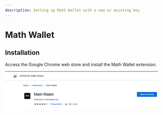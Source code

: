 ```yaml
---
description: Setting up Math Wallet with a new or existing key
---
```


# Math Wallet

## Installation

Access the Google Chrome web store and install the Math Wallet extension.

![](../../.gitbook/assets/screen-shot-2019-09-17-at-4.26.02-pm.png)

